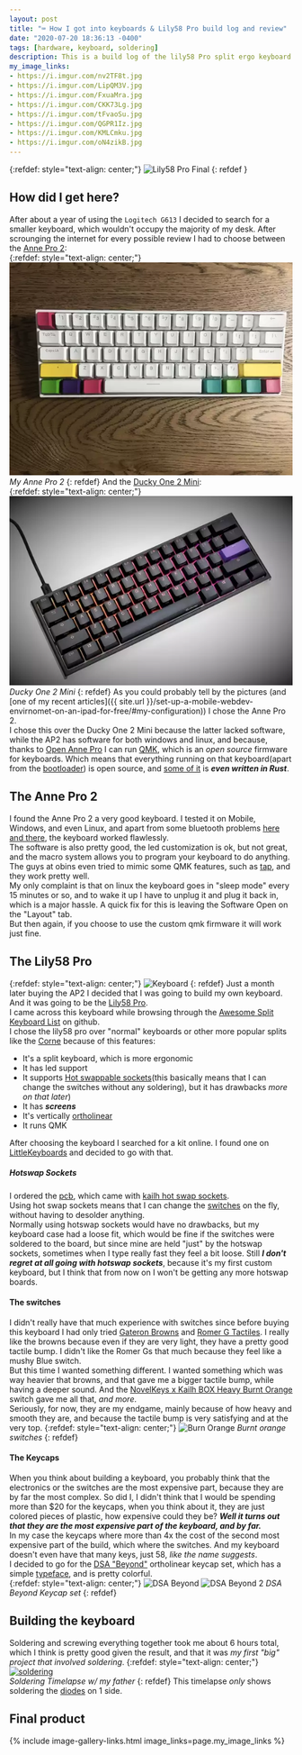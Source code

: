 ```yaml
---
layout: post
title: "⌨️ How I got into keyboards & Lily58 Pro build log and review"
date: "2020-07-20 18:36:13 -0400"
tags: [hardware, keyboard, soldering]
description: This is a build log of the lily58 Pro split ergo keyboard
my_image_links:
- https://i.imgur.com/nv2TF8t.jpg
- https://i.imgur.com/LipQM3V.jpg
- https://i.imgur.com/FxuaMra.jpg
- https://i.imgur.com/CKK73Lg.jpg
- https://i.imgur.com/tFvaoSu.jpg
- https://i.imgur.com/QGPR1Iz.jpg
- https://i.imgur.com/KMLCmku.jpg
- https://i.imgur.com/oN4zikB.jpg
---
```


{:refdef: style="text-align: center;"}
![Lily58 Pro Final](https://i.imgur.com/nv2TF8t.jpg)
{: refdef }

## How did I get here?
After about a year of using the `Logitech G613` I decided to search for a smaller keyboard, which wouldn't occupy the majority of my desk. After scrounging the internet for every possible review I had to choose between the [Anne Pro 2](https://www.amazon.com/ANNE-PRO-Wireless-Mechanical-Keyboard/dp/B07Y53M9N1): <br>
{:refdef: style="text-align: center;"}
[![annepro2](/assets/posts/lily58-build-guide-and-review/annepro2.webp)](/assets/posts/lily58-build-guide-and-review/annepro2.webp) <br>
*My Anne Pro 2*
{: refdef}
And the [Ducky One 2 Mini](https://mechanicalkeyboards.com/shop/index.php?l=product_detail&p=4322): <br>
{:refdef: style="text-align: center;"}
[![ducky](/assets/posts/lily58-build-guide-and-review/ducky.webp)](/assets/posts/lily58-build-guide-and-review/ducky.webp) <br>
*Ducky One 2 Mini*
{: refdef}
As you could probably tell by the pictures (and [one of my recent articles]({{ site.url  }}/set-up-a-mobile-webdev-envirnomet-on-an-ipad-for-free/#my-configuration)) I chose the Anne Pro 2. <br>
I chose this over the Ducky One 2 Mini because the latter lacked software, while the AP2 has software for both windows and linux, and because, thanks to [Open Anne Pro](https://openannepro.github.io/) I can run [QMK](https://qmk.fm/), which is an *open source* firmware for keyboards. Which means that everything running on that keyboard(apart from the [bootloader](https://www.cs.tau.ac.il/telux/lin-club_files/linux-boot/slide0002.htm)) is open source, and [some of it](https://github.com/OpenAnnePro/AnnePro2-Tools) is ***even written in Rust***. <br>

## The Anne Pro 2
I found the Anne Pro 2 a very good keyboard. I tested it on Mobile, Windows, and even Linux, and apart from some bluetooth problems [here and there](https://www.reddit.com/r/AnnePro/search?q=bluetooth%20issues&restrict_sr=1), the keyboard worked flawlessly. <br>
The software is also pretty good, the led customization is ok, but not great, and the macro system allows you to program your keyboard to do anything. The guys at obins even tried to mimic some QMK features, such as [tap](https://beta.docs.qmk.fm/using-qmk/advanced-keycodes/mod_tap), and they work pretty well. <br>
My only complaint is that on linux the keyboard goes in "sleep mode" every 15 minutes or so, and to wake it up I have to unplug it and plug it back in, which is a major hassle. A quick fix for this is leaving the Software Open on the "Layout" tab. <br>
But then again, if you choose to use the custom qmk firmware it will work just fine. <br>
## The Lily58 Pro
{:refdef: style="text-align: center;"}
![Keyboard](https://i.imgur.com/LipQM3V.jpg)
{: refdef}
Just a month later buying the AP2 I decided that I was going to build my own keyboard. And it was going to be the [Lily58 Pro](https://github.com/kata0510/Lily58). <br>
I came across this keyboard while browsing through the [Awesome Split Keyboard List](https://github.com/diimdeep/awesome-split-keyboards) on github. <br>
I chose the lily58 pro over "normal" keyboards or other more popular splits like the [Corne](https://github.com/foostan/crkbd) because of this features:
* It's a split keyboard, which is more ergonomic
* It has led support
* It supports [Hot swappable sockets](https://kono.store/blogs/keyboards/what-is-keyboard-hotswap)(this basically means that I can change the switches without any soldering), but it has drawbacks *more on that later*)
* It has ***screens***
* It's vertically [ortholinear](https://blog.roastpotatoes.co/review/2015/09/20/ortholinear-experience-atomic/#what-is-an-ortholinear-keyboard)
* It runs QMK

After choosing the keyboard I searched for a kit online. I found one on [LittleKeyboards](https://www.littlekeyboards.com/) and decided to go with that.

##### Hotswap Sockets
I ordered the [pcb](https://www.littlekeyboards.com/collections/lily58/products/lily58-pro-pcb-kit), which came with [kailh hot swap sockets](https://www.kailhswitch.com/info/kailh-switch-pcb-hot-swapping-socket-33463528.html). <br>
Using hot swap sockets means that I can change the [switches](https://www.tomsguide.com/us/mechanical-keyboard-switches,review-4154.html) on the fly, without having to desolder anything. <br>
Normally using hotswap sockets would have no drawbacks, but my keyboard case had a loose fit, which would be fine if the switches were soldered to the board, but since mine are held "just" by the hotswap sockets, sometimes when I type really fast they feel a bit loose. Still ***I don't regret at all going with hotswap sockets***, because it's my first custom keyboard, but I think that from now on I won't be getting any more hotswap boards.

#### The switches
I didn't really have that much experience with switches since before buying this keyboard I had only tried [Gateron Browns](https://mechanicalkeyboards.com/shop/index.php?l=product_detail&p=1271) and [Romer G Tactiles](https://www.logitechg.com/en-us/innovation/mechanical-switches.html). I really like the browns because even if they are very light, they have a pretty good tactile bump. I didn't like the Romer Gs that much because they feel like a mushy Blue switch. <br>
But this time I wanted something different. I wanted something which was way heavier that browns, and that gave me a bigger tactile bump, while having a deeper sound. And the [NovelKeys x Kailh BOX Heavy Burnt Orange](https://novelkeys.xyz/products/novelkeys-x-kailh-box-heavy-switches?variant=3747939975208) switch gave me all that, *and more*. <br>
Seriously, for now, they are my endgame, mainly because of how heavy and smooth they are, and because the tactile bump is very satisfying and at the very top.
{:refdef: style="text-align: center;"}
![Burn Orange](https://i.imgur.com/oN4zikB.jpg)
*Burnt orange switches*
{: refdef}

#### The Keycaps
When you think about building a keyboard, you probably think that the electronics or the switches are the most expensive part, because they are by far the most complex. So did I, I didn't think that I would be spending more than $20 for the keycaps,
 when you think about it, they are just colored pieces of plastic, how expensive could they be? ***Well it turns out that they are the most expensive part of the keyboard, and by far.*** <br>
 In my case the keycaps where more than 4x the cost of the second most expensive part of the build, which where the switches. And my keyboard doesn't even have that many keys, just 58, *like the name suggests*. <br>
I decided to go for the [DSA "Beyond"](https://pimpmykeyboard.com/dsa-beyond-keyset-sublimated/) ortholinear keycap set, which has a simple [typeface](https://en.wikipedia.org/wiki/Typeface), and is pretty colorful. <br>
{:refdef: style="text-align: center;"}
![DSA Beyond](https://i.imgur.com/tFvaoSu.jpg)
![DSA Beyond 2](https://i.imgur.com/FxuaMra.jpg)
*DSA Beyond Keycap set*
{: refdef}

## Building the keyboard
Soldering and screwing everything together took me about 6 hours total, which I think is pretty good given the result, and that it was *my first "big" project that involved soldering*.
{:refdef: style="text-align: center;"}
[![soldering](/assets/posts/lily58-build-guide-and-review/timelapse.gif)](/assets/posts/lily58-build-guide-and-review/timelapse.gif) <br>
*Soldering Timelapse w/ my father*
{: refdef}
This timelapse *only* shows soldering the [diodes](https://en.wikipedia.org/wiki/Diode) on 1 side.

## Final product

{% include image-gallery-links.html image_links=page.my_image_links %}



[jekyll-docs]: https://jekyllrb.com/docs/home
[jekyll-gh]:   https://github.com/jekyll/jekyll
[jekyll-talk]: https://talk.jekyllrb.com
